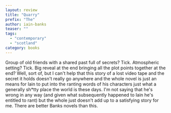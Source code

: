 ```yaml
---
layout: review
title: "Quarry"
prefix: "The"
author: iain-banks
teaser: ""
tags:
  - "contemporary"
  - "scotland"
category: books
---
```


Group of old friends with a shared past full of secrets? Tick. Atmospheric setting? Tick. Big reveal at the end bringing all the 
plot points together at the end? Well, sort of, but I can't help that this story of a lost video tape and the secret it holds
doesn't really go anywhere and the whole novel is just an means for Iain to put into the ranting words of his characters 
just what a generally sh*tty place the world is these days. I'm not saying that he's wrong in any way (and given what
subsequently happened to Iain he's entitled to rant) but the whole just doesn't add up to a satisfying story for me.
There are better Banks novels than this.
